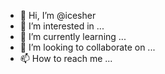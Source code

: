 - 👋 Hi, I’m @icesher
- 👀 I’m interested in ...
- 🌱 I’m currently learning ...
- 💞️ I’m looking to collaborate on ...
- 📫 How to reach me ...

<!---
icesher/icesher is a ✨ special ✨ repository because its `README.md` (this file) appears on your GitHub profile.
You can click the Preview link to take a look at your changes.
--->
